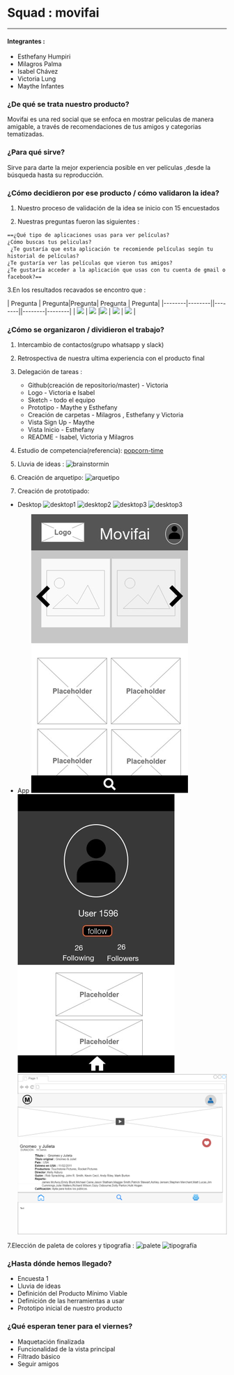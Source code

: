 # Squad : movifai

* * *

#### Integrantes :
- Esthefany Humpiri
- Milagros Palma
- Isabel Chávez
- Victoria Lung
- Maythe Infantes

### **¿De qué se trata nuestro producto?**

Movifai es una red social que se enfoca en mostrar peliculas de manera amigable, a través de recomendaciones de tus amigos y categorias tematizadas.

### **¿Para qué sirve?**

Sirve para darte la mejor experiencia posible en ver películas ,desde la búsqueda hasta su reproducción.

### **¿Cómo decidieron por ese producto / cómo validaron la idea?**

  1. Nuestro proceso de validación de la idea se inicio con 15 encuestados

  2. Nuestras preguntas fueron las siguientes :
  
    ==¿Qué tipo de aplicaciones usas para ver películas?
    ¿Cómo buscas tus peliculas?
     ¿Te gustaría que esta aplicación te recomiende películas según tu historial de películas?
    ¿Te gustaría ver las películas que vieron tus amigos?
    ¿Te gustaría acceder a la aplicación que usas con tu cuenta de gmail o facebook?==

   3.En los resultados recavados se encontro que :

| Pregunta  | Pregunta|Pregunta| Pregunta  | Pregunta|
|--------|--------||--------||--------|--------|
|   ![](assets/img/pregunta1.png)     |  ![](assets/img/pregunta2.png)       |![](assets/img/pregunta3.png) |   ![](assets/img/pregunta4.png)     |  ![](assets/img/pregunta5.png)       |


### **¿Cómo se organizaron / dividieron el trabajo?**
1. Intercambio de contactos(grupo whatsapp y slack)
2. Retrospectiva de nuestra ultima experiencia con el producto final
3. Delegación de tareas :
   - Github(creación de repositorio/master) - Victoria 
   - Logo - Victoria e Isabel
   - Sketch - todo el equipo
   - Prototipo - Maythe y Esthefany
   - Creación de carpetas - Milagros , Esthefany y Victoria
   - Vista Sign Up - Maythe
   - Vista Inicio - Esthefany
   - README - Isabel, Victoria y Milagros
    
4. Estudio de competencia(referencia): 
	[popcorn-time](https://popcorn-time.to/)
    
5. Lluvia de ideas :
	![brainstormin](assets/img/lluvia-ideas.jpg)

6. Creación de arquetipo:
	![arquetipo](assets/img/arquetipo.jpg)
    
7. Creación de prototipado:

- Desktop
	![desktop1](assets/img/prototype-home.png)
    ![desktop2](assets/img/prototype-home-user.png)
    ![desktop3](assets/img/mockup2.jpg)
    ![desktop3](assets/img/mockup1.jpg)
    
- App
	![app1](assets/img/mockup3.jpg)
    ![app2](assets/img/mockup4.jpg)
    ![app3](assets/img/mockup6.png)

7.Elección de paleta de colores y tipografia :
![palete](assets/img/palete.png)
![tipografía](assets/img/tipografia.png)


### **¿Hasta dónde hemos llegado?**

- Encuesta 1
- Lluvia de ideas
- Definición del Producto Mínimo Viable
- Definición de las herramientas a usar
- Prototipo inicial de nuestro producto

### **¿Qué esperan tener para el viernes?**

- Maquetación finalizada
- Funcionalidad de la vista principal
- Filtrado básico
- Seguir amigos



